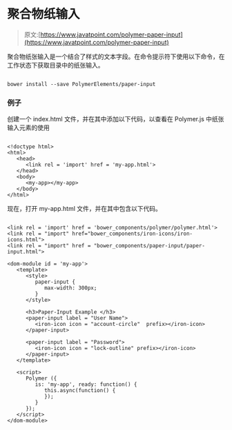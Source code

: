 # 聚合物纸输入

> 原文:[https://www.javatpoint.com/polymer-paper-input](https://www.javatpoint.com/polymer-paper-input)

聚合物纸张输入是一个结合了样式的文本字段。在命令提示符下使用以下命令，在工作状态下获取目录中的纸张输入。

```

bower install --save PolymerElements/paper-input

```

### 例子

创建一个 index.html 文件，并在其中添加以下代码，以查看在 Polymer.js 中纸张输入元素的使用

```

<!doctype html>
<html>
   <head>
      <link rel = 'import' href = 'my-app.html'>
   </head>
   <body>    
      <my-app></my-app>
   </body>
</html>

```

现在，打开 my-app.html 文件，并在其中包含以下代码。

```

<link rel = 'import' href = 'bower_components/polymer/polymer.html'>
<link rel = "import" href="bower_components/iron-icons/iron-icons.html">
<link rel = "import" href = "bower_components/paper-input/paper-input.html">

<dom-module id = 'my-app'>
   <template>
      <style>
         paper-input {
            max-width: 300px;    
         }
      </style>

      <h3>Paper-Input Example </h3>
      <paper-input label = "User Name">
         <iron-icon icon = "account-circle"  prefix></iron-icon>
      </paper-input>

      <paper-input label = "Password">
         <iron-icon icon = "lock-outline" prefix></iron-icon>
      </paper-input>
   </template>

   <script>
      Polymer ({
         is: 'my-app', ready: function() {
            this.async(function() {         
            });
         }
      });
   </script>
</dom-module>

```